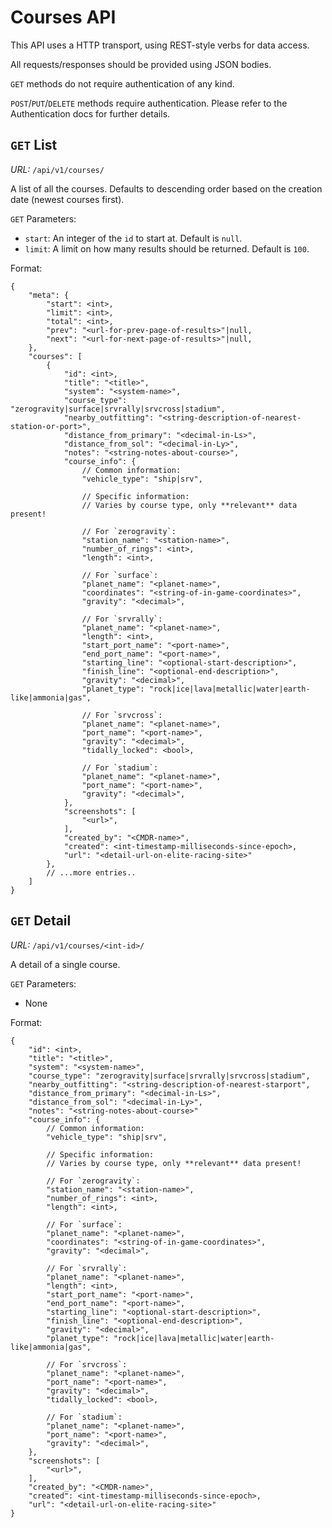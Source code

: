 # Courses API

This API uses a HTTP transport, using REST-style verbs for data access.

All requests/responses should be provided using JSON bodies.

`GET` methods do not require authentication of any kind.

`POST`/`PUT`/`DELETE` methods require authentication. Please refer to the
Authentication docs for further details.


## `GET` List

*URL:* `/api/v1/courses/`

A list of all the courses. Defaults to descending order based on the creation
date (newest courses first).

`GET` Parameters:

* `start`: An integer of the `id` to start at. Default is `null`.
* `limit`: A limit on how many results should be returned. Default is `100`.

Format:

    {
        "meta": {
            "start": <int>,
            "limit": <int>,
            "total": <int>,
            "prev": "<url-for-prev-page-of-results>"|null,
            "next": "<url-for-next-page-of-results>"|null,
        },
        "courses": [
            {
                "id": <int>,
                "title": "<title>",
                "system": "<system-name>",
                "course_type": "zerogravity|surface|srvrally|srvcross|stadium",
                "nearby_outfitting": "<string-description-of-nearest-station-or-port>",
                "distance_from_primary": "<decimal-in-Ls>",
                "distance_from_sol": "<decimal-in-Ly>",
                "notes": "<string-notes-about-course>",
                "course_info": {
                    // Common information:
                    "vehicle_type": "ship|srv",

                    // Specific information:
                    // Varies by course type, only **relevant** data present!

                    // For `zerogravity`:
                    "station_name": "<station-name>",
                    "number_of_rings": <int>,
                    "length": <int>,

                    // For `surface`:
                    "planet_name": "<planet-name>",
                    "coordinates": "<string-of-in-game-coordinates>",
                    "gravity": "<decimal>",

                    // For `srvrally`:
                    "planet_name": "<planet-name>",
                    "length": <int>,
                    "start_port_name": "<port-name>",
                    "end_port_name": "<port-name>",
                    "starting_line": "<optional-start-description>",
                    "finish_line": "<optional-end-description>",
                    "gravity": "<decimal>",
                    "planet_type": "rock|ice|lava|metallic|water|earth-like|ammonia|gas",

                    // For `srvcross`:
                    "planet_name": "<planet-name>",
                    "port_name": "<port-name>",
                    "gravity": "<decimal>",
                    "tidally_locked": <bool>,

                    // For `stadium`:
                    "planet_name": "<planet-name>",
                    "port_name": "<port-name>",
                    "gravity": "<decimal>",
                },
                "screenshots": [
                    "<url>",
                ],
                "created_by": "<CMDR-name>",
                "created": <int-timestamp-milliseconds-since-epoch>,
                "url": "<detail-url-on-elite-racing-site>"
            },
            // ...more entries..
        ]
    }

## `GET` Detail

*URL:* `/api/v1/courses/<int-id>/`

A detail of a single course.

`GET` Parameters:

* None

Format:

    {
        "id": <int>,
        "title": "<title>",
        "system": "<system-name>",
        "course_type": "zerogravity|surface|srvrally|srvcross|stadium",
        "nearby_outfitting": "<string-description-of-nearest-starport",
        "distance_from_primary": "<decimal-in-Ls>",
        "distance_from_sol": "<decimal-in-Ly>",
        "notes": "<string-notes-about-course>"
        "course_info": {
            // Common information:
            "vehicle_type": "ship|srv",

            // Specific information:
            // Varies by course type, only **relevant** data present!

            // For `zerogravity`:
            "station_name": "<station-name>",
            "number_of_rings": <int>,
            "length": <int>,

            // For `surface`:
            "planet_name": "<planet-name>",
            "coordinates": "<string-of-in-game-coordinates>",
            "gravity": "<decimal>",

            // For `srvrally`:
            "planet_name": "<planet-name>",
            "length": <int>,
            "start_port_name": "<port-name>",
            "end_port_name": "<port-name>",
            "starting_line": "<optional-start-description>",
            "finish_line": "<optional-end-description>",
            "gravity": "<decimal>",
            "planet_type": "rock|ice|lava|metallic|water|earth-like|ammonia|gas",

            // For `srvcross`:
            "planet_name": "<planet-name>",
            "port_name": "<port-name>",
            "gravity": "<decimal>",
            "tidally_locked": <bool>,

            // For `stadium`:
            "planet_name": "<planet-name>",
            "port_name": "<port-name>",
            "gravity": "<decimal>",
        },
        "screenshots": [
            "<url>",
        ],
        "created_by": "<CMDR-name>",
        "created": <int-timestamp-milliseconds-since-epoch>,
        "url": "<detail-url-on-elite-racing-site>"
    }
